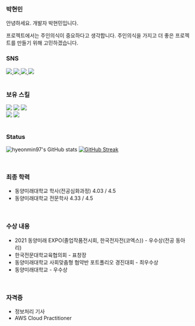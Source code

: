 ### 박현민
안녕하세요. 개발자 박현민입니다.

프로젝트에서는 주인의식이 중요하다고 생각합니다.
주인의식을 가지고 더 좋은 프로젝트를 만들기 위해 고민하겠습니다.
<br>

### SNS
<div>
  <a href="https://www.instagram.com/hyeon.__.nnin">
    <img src="https://img.shields.io/badge/Instagram-E4405F.svg?&style=for-the-badge&logo=instagram&logoColor=white&style=flat" />
  </a>

  <a href="https://www.facebook.com/profile.php?id=100008868938892">
    <img src= "https://img.shields.io/badge/Facebook-1877F2.svg?&style=for-the-badge&logo=facebook&logoColor=white&style=flat"/>
  </a>

  </a>
  <a href="https://velog.io/@hyeonmin97">
    <img src= "https://img.shields.io/badge/velog-20C997.svg?&style=for-the-badge&logo=velog&logoColor=white&style=flat"/>
  </a>

  <a href="mailto:hyeonmin97@naver.com">
    <img src= "https://img.shields.io/badge/hyeonmin97@naver.com-EA4335.svg?&style=for-the-badge&logo=gmail&logoColor=white&style=flat-square"/>
  </a>
</div>
<br>

### 보유 스킬
<span>
<img src="https://img.shields.io/badge/Java-007396.svg?&style=for-the-badge&logo=java&logoColor=white&style=flat">
<img src="https://img.shields.io/badge/Kotlin-7F52FF.svg?&style=for-the-badge&logo=kotlin&logoColor=white&style=flat">
<img src="https://img.shields.io/badge/Python-3776AB.svg?&logo=python&logoColor=white&style=flat">  
</span>

<br>

<span>
<img src="https://img.shields.io/badge/Android-3DDC84.svg?&logo=android&logoColor=white&style=flat">
<img src="https://img.shields.io/badge/Spring_boot-6DB33F.svg?&style=for-the-badge&logo=springboot&logoColor=white&style=flat"/>
</span>

<br>
<br>

### Status

![hyeonmin97's GitHub stats](https://github-readme-stats.vercel.app/api?username=hyeonmin97&theme=vue&show_icons=true)
[![GitHub Streak](https://github-readme-streak-stats.herokuapp.com?user=hyeonmin97&theme=vue&locale=ko&date_format=%5BY.%5Dn.j&mode=weekly)](https://git.io/streak-stats)


  <br>

### 최종 학력
- 동양미래대학교 학사(전공심화과정) 4.03 / 4.5
- 동양미래대학교 전문학사 4.33 / 4.5
<br>

### 수상 내용
- 2021 동양미래 EXPO(졸업작품전시회, 한국전자전(코엑스)) - 우수상(전공 동아리)
- 한국전문대학교육협의회 - 표창장
- 동양미래대학교 사회맞춤형 협약반 포트폴리오 경진대회 - 최우수상
- 동양미래대학교 - 우수상
<br>

### 자격증
- 정보처리 기사
- AWS Cloud Practitioner








